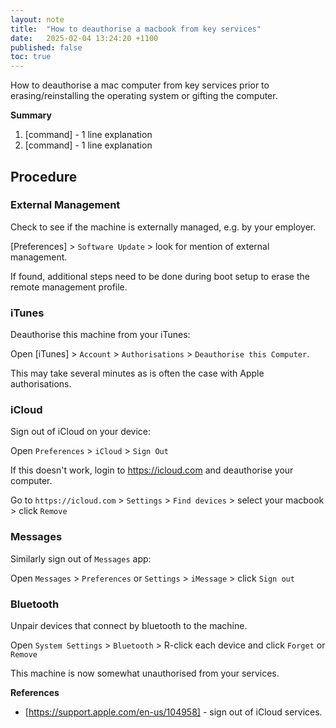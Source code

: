 ```yaml
---
layout: note
title:  "How to deauthorise a macbook from key services"
date:   2025-02-04 13:24:20 +1100
published: false
toc: true
---
```


How to deauthorise a mac computer from key services prior to erasing/reinstalling the operating system or gifting the computer.

**Summary**

1. [command] - 1 line explanation
2. [command] - 1 line explanation

## Procedure

### External Management

Check to see if the machine is externally managed, e.g. by your employer.

[Preferences] > `Software Update` > look for mention of external management.

If found, additional steps need to be done during boot setup to erase the remote management profile.


### iTunes

Deauthorise this machine from your iTunes:

Open [iTunes] > `Account` > `Authorisations` > `Deauthorise this Computer`.

This may take several minutes as is often the case with Apple authorisations.


### iCloud

Sign out of iCloud on your device:

Open `Preferences` > `iCloud` > `Sign Out`

If this doesn't work, login to https://icloud.com and deauthorise your computer.

Go to `https://icloud.com` > `Settings` > `Find devices` > select your macbook > click `Remove`


### Messages

Similarly sign out of `Messages` app:

Open `Messages` > `Preferences` or `Settings` > `iMessage` > click `Sign out`


### Bluetooth

Unpair devices that connect by bluetooth to the machine.

Open `System Settings` > `Bluetooth` > R-click each device and click `Forget` or `Remove`

This machine is now somewhat unauthorised from your services.


**References**

- [https://support.apple.com/en-us/104958] - sign out of iCloud services.

